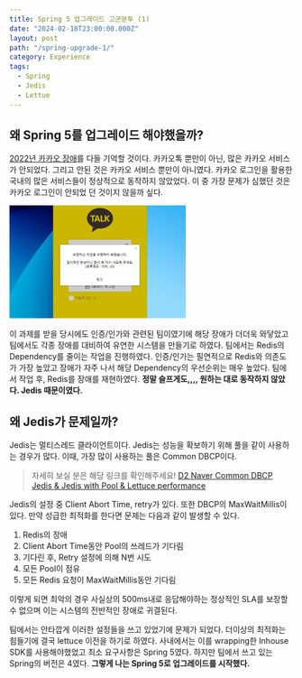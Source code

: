 ```yaml
---
title: Spring 5 업그레이드 고군분투 (1)
date: "2024-02-18T23:00:00.000Z"
layout: post
path: "/spring-upgrade-1/"
category: Experience
tags:
  - Spring
  - Jedis
  - Lettue
---
```


## 왜 Spring 5를 업그레이드 해야했을까?

[2022년 카카오 장애](https://namu.wiki/w/sk%20c%26c%20%ed%8c%90%ea%b5%90%20%eb%8d%b0%ec%9d%b4%ed%84%b0%ec%84%bc%ed%84%b0%20%ed%99%94%ec%9e%ac%eb%a1%9c%20%ec%9d%b8%ed%95%9c%20%ec%9d%b8%ed%84%b0%eb%84%b7%20%ec%84%9c%eb%b9%84%ec%8a%a4%20%ec%9e%a5%ec%95%a0%20%ec%82%ac%ea%b1%b4)를 다들 기억할 것이다. 카카오톡 뿐만이 아닌, 많은 카카오 서비스가 안되었다. 그리고 안된 것은 카카오 서비스 뿐만이 아니였다. 카카오 로그인을 활용한 국내의 많은 서비스들이 정상적으로 동작하지 않았었다. 이 중 가장 문제가 심했던 것은 카카오 로그인이 안되었 던 것이지 않을까 싶다.

<img style="height: 200px;" src="./kakao.jpeg" alt="kakao" />

이 과제를 받을 당시에도 인증/인가와 관련된 팀이였기에 해당 장애가 더더욱 와닿았고 팀에서도 각종 장애를 대비하여 유연한 시스템을 만들기로 하였다.
팀에서는 Redis의 Dependency를 줄이는 작업을 진행하였다. 인증/인가는 필연적으로 Redis와 의존도가 가장 높았고 장애가 자주 나서 해당 Dependency의 우선순위는 매우 높았다.
팀에서 작업 후, Redis를 장애를 재현하였다. <b>정말 슬프게도,,,, 원하는 대로 동작하지 않았다. Jedis 때문이였다.</b>

<!--more-->

## 왜 Jedis가 문제일까?

Jedis는 멀티스레드 클라이언트이다. Jedis는 성능을 확보하기 위해 풀을 같이 사용하는 경우가 많다. 이때, 가장 많이 사용하는 풀은 Common DBCP이다.

> 자세히 보실 분은 해당 링크를 확인해주세요!
> [D2 Naver Common DBCP](https://d2.naver.com/helloworld/5102792) [Jedis & Jedis with Pool & Lettuce performance](https://jojoldu.tistory.com/418)

Jedis의 설정 중 Client Abort Time, retry가 있다. 또한 DBCP의 MaxWaitMillis이 있다.
만약 성급한 최적화를 한다면 문제는 다음과 같이 발생할 수 있다.

1. Redis의 장애
2. Client Abort Time동안 Pool의 쓰레드가 기다림
3. 기다린 후, Retry 설정에 의해 N번 시도
4. 모든 Pool이 점유
5. 모든 Redis 요청이 MaxWaitMillis동안 기다림

이렇게 되면 최악의 경우 사실상의 500ms내로 응답해야하는 정상적인 SLA를 보장할 수 없으며 이는 시스템의 전반적인 장애로 귀결된다.

팀에서는 안타깝게 이러한 설정들을 쓰고 있었기에 문제가 되었다. 더이상의 최적화는 힘들기에 결국 lettuce 이전을 하기로 하였다. 사내에서는 이를 wrapping한 Inhouse SDK를 사용해야했었고 최소 요구사항은 Spring 5였다.
하지만 팀에서 쓰고 있는 Spring의 버전은 4였다. <b>그렇게 나는 Spring 5로 업그레이드를 시작했다.</b>
